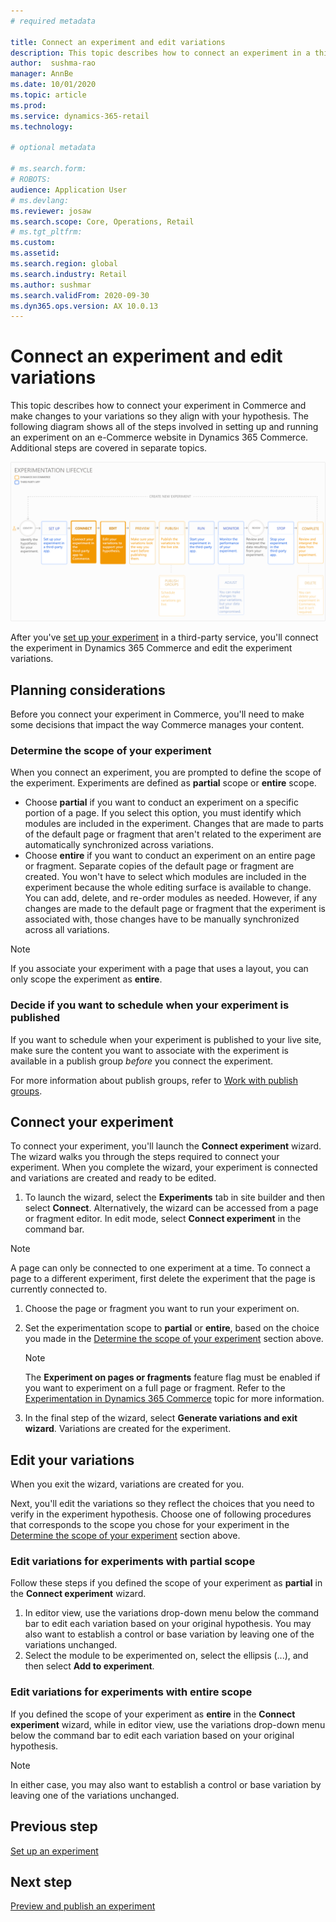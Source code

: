 ```yaml
---
# required metadata

title: Connect an experiment and edit variations
description: This topic describes how to connect an experiment in a third-party service to Dynamics 365 Commerce, and how to edit variations for the experiment.
author:  sushma-rao 
manager: AnnBe
ms.date: 10/01/2020
ms.topic: article
ms.prod: 
ms.service: dynamics-365-retail
ms.technology: 

# optional metadata

# ms.search.form: 
# ROBOTS: 
audience: Application User
# ms.devlang: 
ms.reviewer: josaw
ms.search.scope: Core, Operations, Retail
# ms.tgt_pltfrm: 
ms.custom: 
ms.assetid: 
ms.search.region: global
ms.search.industry: Retail
ms.author: sushmar
ms.search.validFrom: 2020-09-30
ms.dyn365.ops.version: AX 10.0.13
---
```


# Connect an experiment and edit variations

This topic describes how to connect your experiment in Commerce and make changes to your variations so they align with your hypothesis. The following diagram shows all of the steps involved in setting up and running an experiment on an e-Commerce website in Dynamics 365 Commerce. Additional steps are covered in separate topics.

[ ![Experimentation user journey - Connect & Edit](./media/experimentation_connect_edit.svg) ](./media/experimentation_connect_edit.svg#lightbox)

After you've [set up your experiment](experimentation-setup.md) in a third-party service, you'll connect the experiment in Dynamics 365 Commerce and edit the experiment variations.

## Planning considerations

Before you connect your experiment in Commerce, you'll need to make some decisions that impact the way Commerce manages your content.

### Determine the scope of your experiment
When you connect an experiment, you are prompted to define the scope of the experiment. Experiments are defined as **partial** scope or **entire** scope.
- Choose **partial** if you want to conduct an experiment on a specific portion of a page. If you select this option, you must identify which modules are included in the experiment. Changes that are made to parts of the default page or fragment that aren't related to the experiment are automatically synchronized across variations.
- Choose **entire** if you want to conduct an experiment on an entire page or fragment. Separate copies of the default page or fragment are created. You won't have to select which modules are included in the experiment because the whole editing surface is available to change. You can add, delete, and re-order modules as needed. However, if any changes are made to the default page or fragment that the experiment is associated with, those changes have to be manually synchronized across all variations.

<!-- not to editors, we're adding an image here to illustrate the difference. it will help.) -->

> [!NOTE]
> If you associate your experiment with a page that uses a layout, you can only scope the experiment as **entire**.

### Decide if you want to schedule when your experiment is published
If you want to schedule when your experiment is published to your live site, make sure the content you want to associate with the experiment is available in a publish group *before* you connect the experiment. 

For more information about publish groups, refer to [Work with publish groups](publish-groups.md).


## Connect your experiment
To connect your experiment, you'll launch the **Connect experiment** wizard. The wizard walks you through the steps required to connect your experiment. When you complete the wizard, your experiment is connected and variations are created and ready to be edited.

1. To launch the wizard, select the **Experiments** tab in site builder and then select **Connect**. Alternatively, the wizard can be accessed from a page or fragment editor. In edit mode, select **Connect experiment** in the command bar.

> [!NOTE]
> A page can only be connected to one experiment at a time. To connect a page to a different experiment, first delete the experiment that the page is currently connected to.

1. Choose the page or fragment you want to run your experiment on.
1. Set the experimentation scope to **partial** or **entire**, based on the choice you made in the [Determine the scope of your experiment](#determine-the-scope-of-your-experiment) section above.
    > [!NOTE]
    > The **Experiment on pages or fragments** feature flag must be enabled if you want to experiment on a full page or fragment. Refer to the [Experimentation in Dynamics 365 Commerce](experimentation-overview.md) topic for more information.
    
1. In the final step of the wizard, select **Generate variations and exit wizard**. Variations are created for the experiment. 

## Edit your variations
When you exit the wizard, variations are created for you. 

Next, you'll edit the variations so they reflect the choices that you need to verify in the experiment hypothesis. Choose one of following procedures that corresponds to the scope you chose for your experiment in the [Determine the scope of your experiment](#determine-the-scope-of-your-experiment) section above.

### Edit variations for experiments with partial scope
Follow these steps if you defined the scope of your experiment as **partial** in the **Connect experiment** wizard.

1. In editor view, use the variations drop-down menu below the command bar to edit each variation based on your original hypothesis. You may also want to establish a control or base variation by leaving one of the variations unchanged.
1. Select the module to be experimented on, select the ellipsis (...), and then select **Add to experiment**.

### Edit variations for experiments with entire scope
If you defined the scope of your experiment as **entire** in the **Connect experiment** wizard, while in editor view, use the variations drop-down menu below the command bar to edit each variation based on your original hypothesis. 

> [!NOTE]
> In either case, you may also want to establish a control or base variation by leaving one of the variations unchanged.

## Previous step
[Set up an experiment](experimentation-setup.md) 


## Next step
[Preview and publish an experiment](experimentation-preview-publish.md)
